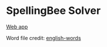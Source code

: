 # SpellingBee Solver

[Web app](https://alexanderamy-spellingbee-solver-main-9yg3x1.streamlit.app/)

Word file credit: [english-words](https://github.com/dwyl/english-words)
